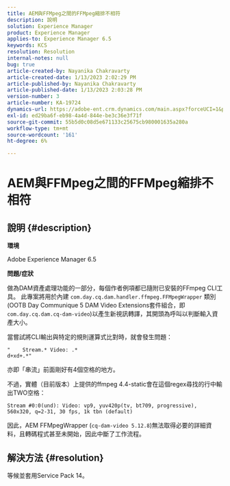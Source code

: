 ```yaml
---
title: AEM與FFMpeg之間的FFMpeg縮排不相符
description: 說明
solution: Experience Manager
product: Experience Manager
applies-to: Experience Manager 6.5
keywords: KCS
resolution: Resolution
internal-notes: null
bug: true
article-created-by: Nayanika Chakravarty
article-created-date: 1/13/2023 2:02:29 PM
article-published-by: Nayanika Chakravarty
article-published-date: 1/13/2023 2:03:28 PM
version-number: 3
article-number: KA-19724
dynamics-url: https://adobe-ent.crm.dynamics.com/main.aspx?forceUCI=1&pagetype=entityrecord&etn=knowledgearticle&id=b5fe24ea-4a93-ed11-aad1-6045bd006c82
exl-id: ed29ba6f-eb98-4a4d-844e-be3c36e3f71f
source-git-commit: 55b5d0c08d5e671133c25675cb980001635a280a
workflow-type: tm+mt
source-wordcount: '161'
ht-degree: 6%

---
```


# AEM與FFMpeg之間的FFMpeg縮排不相符

## 說明 {#description}


<b>環境</b>

Adobe Experience Manager 6.5

<b>問題/症狀</b>

做為DAM資產處理功能的一部分，每個作者例項都已隨附已安裝的FFmpeg CLI工具。 此專案將用於內建 `com.day.cq.dam.handler.ffmpeg.FFMpegWrapper` 類別(OOTB Day Communique 5 DAM Video Extensions套件組合，即 `com.day.cq.dam.cq-dam-video`)以產生新視訊轉譯，其開頭為呼叫以判斷輸入資產大小。

當嘗試將CLI輸出與特定的規則運算式比對時，就會發生問題：


```
"    Stream.* Video: .*
d+xd+.*"
```


亦即「串流」前面剛好有4個空格的地方。

不過，實體（目前版本）上提供的ffmpeg 4.4-static會在這個regex尋找的行中輸出TWO空格：


```
Stream #0:0(und): Video: vp9, yuv420p(tv, bt709, progressive), 560x320, q=2-31, 30 fps, 1k tbn (default)
```


因此，AEM FFMpegWrapper (`cq-dam-video 5.12.8`)無法取得必要的詳細資料，且轉碼程式甚至未開始，因此中斷了工作流程。


## 解決方法 {#resolution}


等候並套用Service Pack 14。
